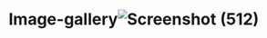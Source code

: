# Image-gallery![Screenshot (512)](https://github.com/pratyusha-23/Image-gallery/assets/129256390/f55a4100-056a-4e42-b0c7-fdf929a1dbcb)
